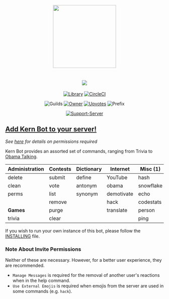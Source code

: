 <div align="center">
            
<img src="https://images.discordapp.net/avatars/380598116488970261/437c3c4a8e698957def8dbaf94d186c8.png?size=256" height=200></img>
<h1><a href="#"><img src="https://i.imgur.com/xtMdMJH.png"></img></a></h1>
  
[![Library](https://img.shields.io/badge/Library-discord.py-brightgreen.svg?style=for-the-badge&colorB=ea6567)](https://github.com/Rapptz/discord.py)
[![CircleCI](https://img.shields.io/circleci/project/github/Modelmat/Kern-Bot.svg?style=for-the-badge&colorB=ea6567&label=tests)](https://circleci.com/gh/Modelmat/Kern-Bot)

![Guilds](https://img.shields.io/badge/dynamic/json.svg?label=Servers&url=https://botsfordiscord.com/api/bot/380598116488970261&query=$.server_count&style=for-the-badge&colorB=ea6567&logo=discord)
[![Owner](https://img.shields.io/badge/dynamic/json.svg?label=Owner&url=https://botsfordiscord.com/api/user/310316666171162626&query=%24.tag&style=for-the-badge&colorB=ea6567)](https://discordbots.org/user/310316666171162626)
[![Upvotes](https://img.shields.io/badge/dynamic/json.svg?label=Upvotes&url=https://botsfordiscord.com/api/bot/380598116488970261&query=$.votes&style=for-the-badge&colorB=ea6567)](https://botsfordiscord.com/bot/380598116488970261/vote)
![Prefix](https://img.shields.io/badge/dynamic/json.svg?label=Prefix&url=https://botsfordiscord.com/api/bot/380598116488970261&query=$.prefix&style=for-the-badge&colorB=ea6567)

[![Support-Server](https://discordapp.com/api/guilds/382780023926554625/widget.png?style=banner2)](https://discord.gg/nHmAkgg)

</div>

## [Add Kern Bot to your server!](https://discordapp.com/oauth2/authorize?client_id=380598116488970261&scope=bot&permissions=270336)
*See [here](#note-about-invite-permissions) for details on permissions required*

Kern Bot provides an assorted set of commands, ranging from Trivia to [Obama Talking](http://talkobamato.me/). 

| Administration | Contests | Dictionary | Internet   | Misc (1)  | Misc (2)    | Statistics | Developer |
|----------------|----------|------------|------------|-----------|-------------|------------|-----------|
| delete         | submit   | define     | YouTube    | hash      | please      | auweather  | source    |
| clean          | vote     | antonym    | obama      | snowflake | tree        | auforecast | docs      |
| perms          | list     | synonym    | demotivate | echo      | raw         | coin       |           |
|                | remove   |            | hack       | codestats | whowasfirst |            |           |
| **Games**      | purge    |            | translate  | person    | whatwas     |            |           |
| trivia         | clear    |            |            | ping      | emoji       |            |           |

If you wish to run your own instance of this bot, please follow the [INSTALLING](INSTALLING.md) file.

### Note About Invite Permissions
Neither of these are necessary. However, for a better user experience, they are recommended.
- `Manage Messages` is required for the removal of another user's reactions when in the help command.
- `Use External Emojis` is required when emojis from the server are used in some commands (e.g. `hack`).
